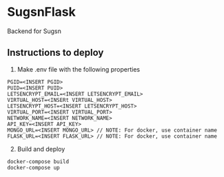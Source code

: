 # SugsnFlask
Backend for Sugsn

## Instructions to deploy
1) Make .env file with the following properties
```
PGID=<INSERT PGID>
PUID=<INSERT PUID>
LETSENCRYPT_EMAIL=<INSERT LETSENCRYPT_EMAIL>
VIRTUAL_HOST=<INSERt VIRTUAL_HOST>
LETSENCRYPT_HOST=<INSERT LETSENCRYPT_HOST>
VIRTUAL_PORT=<INSERT VIRTUAL_PORT>
NETWORK_NAME=<INSERT NETWORK_NAME>
API_KEY=<INSERT API_KEY>
MONGO_URL=<INSERT MONGO_URL> // NOTE: For docker, use container name
FLASK_URL=<INSERT FLASK_URL> // NOTE: For docker, use container name
```

2) Build and deploy
```
docker-compose build
docker-compose up
```
